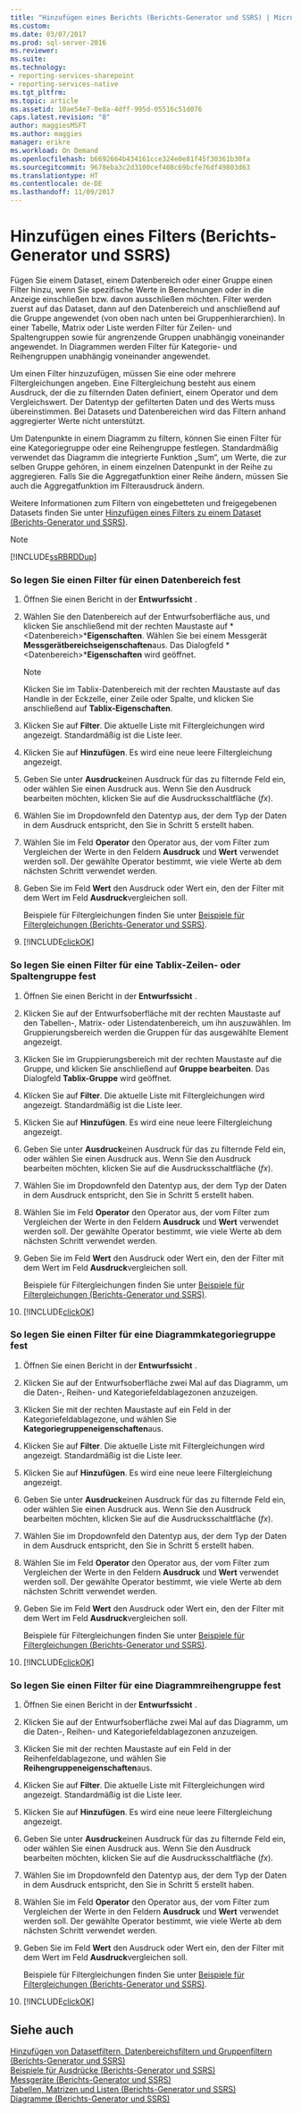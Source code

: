 ```yaml
---
title: "Hinzufügen eines Berichts (Berichts-Generator und SSRS) | Microsoft-Dokumentation"
ms.custom: 
ms.date: 03/07/2017
ms.prod: sql-server-2016
ms.reviewer: 
ms.suite: 
ms.technology:
- reporting-services-sharepoint
- reporting-services-native
ms.tgt_pltfrm: 
ms.topic: article
ms.assetid: 10ae54e7-0e8a-4dff-995d-05516c51d076
caps.latest.revision: "8"
author: maggiesMSFT
ms.author: maggies
manager: erikre
ms.workload: On Demand
ms.openlocfilehash: b6692664b434161cce324e0e81f45f30361b30fa
ms.sourcegitcommit: 9678eba3c2d3100cef408c69bcfe76df49803d63
ms.translationtype: HT
ms.contentlocale: de-DE
ms.lasthandoff: 11/09/2017
---
```

# <a name="add-a-filter-report-builder-and-ssrs"></a>Hinzufügen eines Filters (Berichts-Generator und SSRS)
  Fügen Sie einem Dataset, einem Datenbereich oder einer Gruppe einen Filter hinzu, wenn Sie spezifische Werte in Berechnungen oder in die Anzeige einschließen bzw. davon ausschließen möchten. Filter werden zuerst auf das Dataset, dann auf den Datenbereich und anschließend auf die Gruppe angewendet (von oben nach unten bei Gruppenhierarchien). In einer Tabelle, Matrix oder Liste werden Filter für Zeilen- und Spaltengruppen sowie für angrenzende Gruppen unabhängig voneinander angewendet. In Diagrammen werden Filter für Kategorie- und Reihengruppen unabhängig voneinander angewendet.  
  
 Um einen Filter hinzuzufügen, müssen Sie eine oder mehrere Filtergleichungen angeben. Eine Filtergleichung besteht aus einem Ausdruck, der die zu filternden Daten definiert, einem Operator und dem Vergleichswert. Der Datentyp der gefilterten Daten und des Werts muss übereinstimmen. Bei Datasets und Datenbereichen wird das Filtern anhand aggregierter Werte nicht unterstützt.  
  
 Um Datenpunkte in einem Diagramm zu filtern, können Sie einen Filter für eine Kategoriegruppe oder eine Reihengruppe festlegen. Standardmäßig verwendet das Diagramm die integrierte Funktion „Sum“, um Werte, die zur selben Gruppe gehören, in einem einzelnen Datenpunkt in der Reihe zu aggregieren. Falls Sie die Aggregatfunktion einer Reihe ändern, müssen Sie auch die Aggregatfunktion im Filterausdruck ändern.  
  
 Weitere Informationen zum Filtern von eingebetteten und freigegebenen Datasets finden Sie unter [Hinzufügen eines Filters zu einem Dataset (Berichts-Generator und SSRS)](../../reporting-services/report-data/add-a-filter-to-a-dataset-report-builder-and-ssrs.md).  
  
> [!NOTE]  
>  [!INCLUDE[ssRBRDDup](../../includes/ssrbrddup-md.md)]  
  
### <a name="to-set-a-filter-on-a-data-region"></a>So legen Sie einen Filter für einen Datenbereich fest  
  
1.  Öffnen Sie einen Bericht in der **Entwurfssicht** .  
  
2.  Wählen Sie den Datenbereich auf der Entwurfsoberfläche aus, und klicken Sie anschließend mit der rechten Maustaste auf *\<Datenbereich>***Eigenschaften**. Wählen Sie bei einem Messgerät **Messgerätbereichseigenschaften**aus. Das Dialogfeld *\<Datenbereich>***Eigenschaften** wird geöffnet.  
  
    > [!NOTE]  
    >  Klicken Sie im Tablix-Datenbereich mit der rechten Maustaste auf das Handle in der Eckzelle, einer Zeile oder Spalte, und klicken Sie anschließend auf **Tablix-Eigenschaften**.  
  
3.  Klicken Sie auf **Filter**. Die aktuelle Liste mit Filtergleichungen wird angezeigt. Standardmäßig ist die Liste leer.  
  
4.  Klicken Sie auf **Hinzufügen**. Es wird eine neue leere Filtergleichung angezeigt.  
  
5.  Geben Sie unter **Ausdruck**einen Ausdruck für das zu filternde Feld ein, oder wählen Sie einen Ausdruck aus. Wenn Sie den Ausdruck bearbeiten möchten, klicken Sie auf die Ausdrucksschaltfläche (*fx*).  
  
6.  Wählen Sie im Dropdownfeld den Datentyp aus, der dem Typ der Daten in dem Ausdruck entspricht, den Sie in Schritt 5 erstellt haben.  
  
7.  Wählen Sie im Feld **Operator** den Operator aus, der vom Filter zum Vergleichen der Werte in den Feldern **Ausdruck** und **Wert** verwendet werden soll. Der gewählte Operator bestimmt, wie viele Werte ab dem nächsten Schritt verwendet werden.  
  
8.  Geben Sie im Feld **Wert** den Ausdruck oder Wert ein, den der Filter mit dem Wert im Feld **Ausdruck**vergleichen soll.  
  
     Beispiele für Filtergleichungen finden Sie unter [Beispiele für Filtergleichungen (Berichts-Generator und SSRS)](../../reporting-services/report-design/filter-equation-examples-report-builder-and-ssrs.md).  
  
9. [!INCLUDE[clickOK](../../includes/clickok-md.md)]  
  
### <a name="to-set-a-filter-on-a-tablix-row-or-column-group"></a>So legen Sie einen Filter für eine Tablix-Zeilen- oder Spaltengruppe fest  
  
1.  Öffnen Sie einen Bericht in der **Entwurfssicht** .  
  
2.  Klicken Sie auf der Entwurfsoberfläche mit der rechten Maustaste auf den Tabellen-, Matrix- oder Listendatenbereich, um ihn auszuwählen. Im Gruppierungsbereich werden die Gruppen für das ausgewählte Element angezeigt.  
  
3.  Klicken Sie im Gruppierungsbereich mit der rechten Maustaste auf die Gruppe, und klicken Sie anschließend auf **Gruppe bearbeiten**. Das Dialogfeld **Tablix-Gruppe** wird geöffnet.  
  
4.  Klicken Sie auf **Filter**. Die aktuelle Liste mit Filtergleichungen wird angezeigt. Standardmäßig ist die Liste leer.  
  
5.  Klicken Sie auf **Hinzufügen**. Es wird eine neue leere Filtergleichung angezeigt.  
  
6.  Geben Sie unter **Ausdruck**einen Ausdruck für das zu filternde Feld ein, oder wählen Sie einen Ausdruck aus. Wenn Sie den Ausdruck bearbeiten möchten, klicken Sie auf die Ausdrucksschaltfläche (*fx*).  
  
7.  Wählen Sie im Dropdownfeld den Datentyp aus, der dem Typ der Daten in dem Ausdruck entspricht, den Sie in Schritt 5 erstellt haben.  
  
8.  Wählen Sie im Feld **Operator** den Operator aus, der vom Filter zum Vergleichen der Werte in den Feldern **Ausdruck** und **Wert** verwendet werden soll. Der gewählte Operator bestimmt, wie viele Werte ab dem nächsten Schritt verwendet werden.  
  
9. Geben Sie im Feld **Wert** den Ausdruck oder Wert ein, den der Filter mit dem Wert im Feld **Ausdruck**vergleichen soll.  
  
     Beispiele für Filtergleichungen finden Sie unter [Beispiele für Filtergleichungen (Berichts-Generator und SSRS)](../../reporting-services/report-design/filter-equation-examples-report-builder-and-ssrs.md).  
  
10. [!INCLUDE[clickOK](../../includes/clickok-md.md)]  
  
### <a name="to-set-a-filter-on-a-chart-category-group"></a>So legen Sie einen Filter für eine Diagrammkategoriegruppe fest  
  
1.  Öffnen Sie einen Bericht in der **Entwurfssicht** .  
  
2.  Klicken Sie auf der Entwurfsoberfläche zwei Mal auf das Diagramm, um die Daten-, Reihen- und Kategoriefeldablagezonen anzuzeigen.  
  
3.  Klicken Sie mit der rechten Maustaste auf ein Feld in der Kategoriefeldablagezone, und wählen Sie **Kategoriegruppeneigenschaften**aus.  
  
4.  Klicken Sie auf **Filter**. Die aktuelle Liste mit Filtergleichungen wird angezeigt. Standardmäßig ist die Liste leer.  
  
5.  Klicken Sie auf **Hinzufügen**. Es wird eine neue leere Filtergleichung angezeigt.  
  
6.  Geben Sie unter **Ausdruck**einen Ausdruck für das zu filternde Feld ein, oder wählen Sie einen Ausdruck aus. Wenn Sie den Ausdruck bearbeiten möchten, klicken Sie auf die Ausdrucksschaltfläche (*fx*).  
  
7.  Wählen Sie im Dropdownfeld den Datentyp aus, der dem Typ der Daten in dem Ausdruck entspricht, den Sie in Schritt 5 erstellt haben.  
  
8.  Wählen Sie im Feld **Operator** den Operator aus, der vom Filter zum Vergleichen der Werte in den Feldern **Ausdruck** und **Wert** verwendet werden soll. Der gewählte Operator bestimmt, wie viele Werte ab dem nächsten Schritt verwendet werden.  
  
9. Geben Sie im Feld **Wert** den Ausdruck oder Wert ein, den der Filter mit dem Wert im Feld **Ausdruck**vergleichen soll.  
  
     Beispiele für Filtergleichungen finden Sie unter [Beispiele für Filtergleichungen (Berichts-Generator und SSRS)](../../reporting-services/report-design/filter-equation-examples-report-builder-and-ssrs.md).  
  
10. [!INCLUDE[clickOK](../../includes/clickok-md.md)]  
  
### <a name="to-set-a-filter-on-a-chart-series-group"></a>So legen Sie einen Filter für eine Diagrammreihengruppe fest  
  
1.  Öffnen Sie einen Bericht in der **Entwurfssicht** .  
  
2.  Klicken Sie auf der Entwurfsoberfläche zwei Mal auf das Diagramm, um die Daten-, Reihen- und Kategoriefeldablagezonen anzuzeigen.  
  
3.  Klicken Sie mit der rechten Maustaste auf ein Feld in der Reihenfeldablagezone, und wählen Sie **Reihengruppeneigenschaften**aus.  
  
4.  Klicken Sie auf **Filter**. Die aktuelle Liste mit Filtergleichungen wird angezeigt. Standardmäßig ist die Liste leer.  
  
5.  Klicken Sie auf **Hinzufügen**. Es wird eine neue leere Filtergleichung angezeigt.  
  
6.  Geben Sie unter **Ausdruck**einen Ausdruck für das zu filternde Feld ein, oder wählen Sie einen Ausdruck aus. Wenn Sie den Ausdruck bearbeiten möchten, klicken Sie auf die Ausdrucksschaltfläche (*fx*).  
  
7.  Wählen Sie im Dropdownfeld den Datentyp aus, der dem Typ der Daten in dem Ausdruck entspricht, den Sie in Schritt 5 erstellt haben.  
  
8.  Wählen Sie im Feld **Operator** den Operator aus, der vom Filter zum Vergleichen der Werte in den Feldern **Ausdruck** und **Wert** verwendet werden soll. Der gewählte Operator bestimmt, wie viele Werte ab dem nächsten Schritt verwendet werden.  
  
9. Geben Sie im Feld **Wert** den Ausdruck oder Wert ein, den der Filter mit dem Wert im Feld **Ausdruck**vergleichen soll.  
  
     Beispiele für Filtergleichungen finden Sie unter [Beispiele für Filtergleichungen (Berichts-Generator und SSRS)](../../reporting-services/report-design/filter-equation-examples-report-builder-and-ssrs.md).  
  
10. [!INCLUDE[clickOK](../../includes/clickok-md.md)]  
  
## <a name="see-also"></a>Siehe auch  
 [Hinzufügen von Datasetfiltern, Datenbereichsfiltern und Gruppenfiltern &#40;Berichts-Generator und SSRS&#41;](../../reporting-services/report-design/add-dataset-filters-data-region-filters-and-group-filters.md)   
 [Beispiele für Ausdrücke &#40;Berichts-Generator und SSRS&#41;](../../reporting-services/report-design/expression-examples-report-builder-and-ssrs.md)   
 [Messgeräte &#40;Berichts-Generator und SSRS&#41;](../../reporting-services/report-design/gauges-report-builder-and-ssrs.md)   
 [Tabellen, Matrizen und Listen &#40;Berichts-Generator und SSRS&#41;](../../reporting-services/report-design/tables-matrices-and-lists-report-builder-and-ssrs.md)   
 [Diagramme &#40;Berichts-Generator und SSRS&#41;](../../reporting-services/report-design/charts-report-builder-and-ssrs.md)  
  
  
